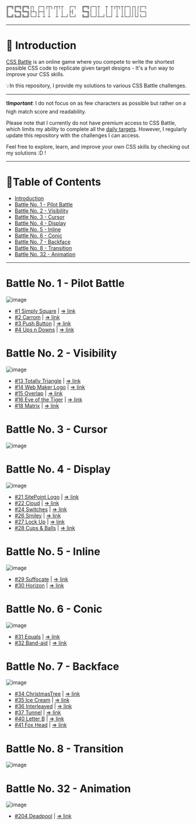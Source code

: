 ```
╔═╗╔═╗╔═╗┌┐ ┌─┐┌┬┐┌┬┐┬  ┌─┐  ╔═╗┌─┐┬  ┬ ┬┌┬┐┬┌─┐┌┐┌┌─┐
║  ╚═╗╚═╗├┴┐├─┤ │  │ │  ├┤   ╚═╗│ ││  │ │ │ ││ ││││└─┐
╚═╝╚═╝╚═╝└─┘┴ ┴ ┴  ┴ ┴─┘└─┘  ╚═╝└─┘┴─┘└─┘ ┴ ┴└─┘┘└┘└─┘
```
---

# 📖 Introduction
[CSS Battle](https://cssbattle.dev/) is an online game where you compete to write the shortest possible CSS code to replicate given target designs - It's a fun way to improve your CSS skills.

💡In this repository, I provide my solutions to various CSS Battle challenges.

---

❗***Important***: I do not focus on as few characters as possible but rather on a high match score and readability.

Please note that I currently do not have premium access to CSS Battle, which limits my ability to complete all the [daily targets](./Daily%20Targets/). However, I regularly update this repository with the challenges I can access.

Feel free to explore, learn, and improve your own CSS skills by checking out my solutions :D !

---

# 🧭Table of Contents

- [Introduction](#introduction)
- [Battle No. 1 - Pilot Battle](#battle-no-1---pilot-battle)
- [Battle No. 2 - Visibility](#battle-no-2---visibility)
- [Battle No. 3 - Cursor](#battle-no-3---cursor)
- [Battle No. 4 - Display](#battle-no-4---display)
- [Battle No. 5 - Inline](#battle-no-5---inline)
- [Battle No. 6 - Conic](#battle-no-6---conic)
- [Battle No. 7 - Backface](#battle-no-7---backface)
- [Battle No. 8 - Transition](#battle-no-8---transition)
- [Battle No. 32 - Animation](#battle-no-32---animation)

---

# Battle No. 1 - Pilot Battle

![image](https://github.com/user-attachments/assets/15b8c9f0-bef3-435b-bb26-b6e92c1507fa)
- [#1 Simply Square](./Monthly%20Targets/Battle-01-PilotBattle/01-SimplySquare.html) | [=> link](https://cssbattle.dev/play/1)
- [#2 Carrom](./Monthly%20Targets/Battle-01-PilotBattle/02-Carrom.html) | [=> link](https://cssbattle.dev/play/2)
- [#3 Push Button](./Monthly%20Targets/Battle-01-PilotBattle/03-PushButton.html) | [=> link](https://cssbattle.dev/play/3)
- [#4 Ups n Downs](./Monthly%20Targets/Battle-01-PilotBattle/04-UpsAndDowns.html) | [=> link](https://cssbattle.dev/play/4)

# Battle No. 2 - Visibility
![image](https://github.com/user-attachments/assets/5c7a0574-25b7-477c-b393-1e61327b8850)
- [#13 Totally Triangle](./Monthly%20Targets/Battle-02-Visibility/13-TotallyTriangle.html) | [=> link](https://cssbattle.dev/play/13)
- [#14 Web Maker Logo](./Monthly%20Targets/Battle-02-Visibility/14-WebMakerLogo.html) | [=> link](https://cssbattle.dev/play/14)
- [#15 Overlap](./Monthly%20Targets/Battle-02-Visibility/15-Overlap.html) | [=> link](https://cssbattle.dev/play/15)
- [#16 Eye of the Tiger](./Monthly%20Targets/Battle-02-Visibility/16-EyeOfTheTiger.html) | [=> link](https://cssbattle.dev/play/16)
- [#18 Matrix](./Monthly%20Targets/Battle-02-Visibility/18-Matrix.html) | [=> link](https://cssbattle.dev/play/18)

# Battle No. 3 - Cursor
![image](https://github.com/user-attachments/assets/a194fb72-ea95-447a-92f2-3dfd8b4d5bf4)

# Battle No. 4 - Display
![image](https://github.com/user-attachments/assets/b1b809dc-e39e-455a-996d-b09e2a05ebda)
- [#21 SitePoint Logo](./Monthly%20Targets/Battle-04-Display/21-SitePointLogo.html) | [=> link](https://cssbattle.dev/play/21)
- [#22 Cloud](./Monthly%20Targets/Battle-04-Display/22-Cloud.html) | [=> link](https://cssbattle.dev/play/22)
- [#24 Switches](./Monthly%20Targets/Battle-04-Display/24-Switches.html) | [=> link](https://cssbattle.dev/play/24)
- [#26 Smiley](./Monthly%20Targets/Battle-04-Display/26-Smiley.html) | [=> link](https://cssbattle.dev/play/26)
- [#27 Lock Up](./Monthly%20Targets/Battle-04-Display/27-LockUp.html) | [=> link](https://cssbattle.dev/play/27)
- [#28 Cups & Balls](./Monthly%20Targets/Battle-04-Display/28-CupsAndBalls.html) | [=> link](https://cssbattle.dev/play/28)

# Battle No. 5 - Inline
![image](https://github.com/user-attachments/assets/a4ca6e22-44ca-4b34-83a3-bb2c78f5f9c5)
- [#29 Suffocate](./Monthly%20Targets/Battle-05-Inline/29-Inline.html) | [=> link](https://cssbattle.dev/play/29)
- [#30 Horizon](./Monthly%20Targets/Battle-05-Inline/30-Horizon.html) | [=> link](https://cssbattle.dev/play/30)

# Battle No. 6 - Conic
![image](https://github.com/user-attachments/assets/c227392d-478b-44ba-af76-f25aac5d6488)
- [#31 Equals](./Monthly%20Targets/Battle-06-Conic/31-Equals.html) | [=> link](https://cssbattle.dev/play/31)
- [#32 Band-aid](./Monthly%20Targets/Battle-06-Conic/32-Band-aid.html) | [=> link](https://cssbattle.dev/play/32)

# Battle No. 7 - Backface
![image](https://github.com/user-attachments/assets/de631033-efd7-4975-9192-9e53a265da8e)
- [#34 ChristmasTree](./Monthly%20Targets/Battle-07-Backface/34-ChristmasTree.html) | [=> link](https://cssbattle.dev/play/34)
- [#35 Ice Cream](./Monthly%20Targets/Battle-07-Backface/35-IceCream.html) | [=> link](https://cssbattle.dev/play/35)
- [#36 Interleaved](./Monthly%20Targets/Battle-07-Backface/36-Interleaved.html) | [=> link](https://cssbattle.dev/play/36)
- [#37 Tunnel](./Monthly%20Targets/Battle-07-Backface/37-Tunnel.html) | [=> link](https://cssbattle.dev/play/37)
- [#40 Letter B](./Monthly%20Targets/Battle-07-Backface/40-LetterB.html) | [=> link](https://cssbattle.dev/play/40)
- [#41 Fox Head](./Monthly%20Targets/Battle-07-Backface/41-FoxHead.html) | [=> link](https://cssbattle.dev/play/41)

# Battle No. 8 - Transition
![image](https://github.com/user-attachments/assets/bfa067e6-18d5-4423-96ca-34e25bd1315f)

# Battle No. 32 - Animation
![image](https://github.com/user-attachments/assets/07099eb5-a495-4b78-82c2-cd3daf2d8d75)
- [#204 Deadpool](./Monthly%20Targets/Battle-32-Animation/204-Deadpool.html) | [=> link](https://cssbattle.dev/play/204)
